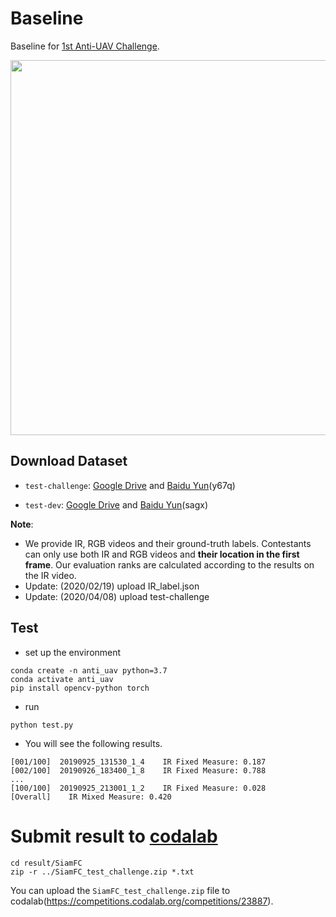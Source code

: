 # Baseline
Baseline for [1st Anti-UAV Challenge](https://anti-uav.github.io).

<div align="center">
  <img src="anti-uav.gif" width="600px" />
</div>

## Download Dataset

- `test-challenge`: [Google Drive](https://drive.google.com/file/d/167ibsP99Gd28wLUywyyBg4SzoV4MTIp2/view?usp=sharing) and [Baidu Yun](https://pan.baidu.com/s/1tKhdFKiaPZ4pAvMrhEtNdA)(y67q)

- `test-dev`:  [Google Drive](https://drive.google.com/open?id=1GICr5e9CZN0tcFM_VXhyogzxWD3LMvAw) and [Baidu Yun](https://pan.baidu.com/s/1dJR0VKyLyiXBNB_qfa2ZrA)(sagx)

**Note**: 

- We provide IR, RGB videos and their ground-truth labels. Contestants can only use both IR and RGB videos and **their location in the first frame**.
Our evaluation ranks are calculated according to the results on the IR video.
- Update: (2020/02/19) upload IR_label.json 
- Update: (2020/04/08) upload test-challenge


## Test
- set up the environment
```shell
conda create -n anti_uav python=3.7
conda activate anti_uav
pip install opencv-python torch
```
- run
```shell
python test.py
```
- You will see the following results.
  
```shell
[001/100]  20190925_131530_1_4    IR Fixed Measure: 0.187
[002/100]  20190926_183400_1_8    IR Fixed Measure: 0.788
...
[100/100]  20190925_213001_1_2    IR Fixed Measure: 0.028
[Overall]    IR Mixed Measure: 0.420
```

# Submit result to [codalab](https://competitions.codalab.org/competitions/23881)

```
cd result/SiamFC
zip -r ../SiamFC_test_challenge.zip *.txt
```

You can upload the `SiamFC_test_challenge.zip` file to codalab(https://competitions.codalab.org/competitions/23887).

